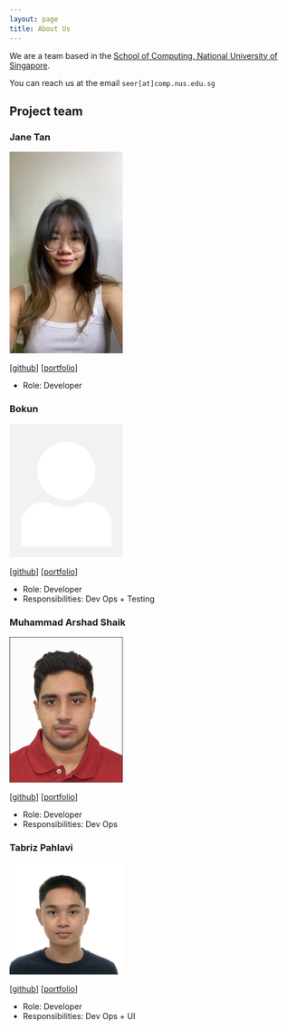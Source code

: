 ```yaml
---
layout: page
title: About Us
---
```


We are a team based in the [School of Computing, National University of Singapore](http://www.comp.nus.edu.sg).

You can reach us at the email `seer[at]comp.nus.edu.sg`

## Project team

### Jane Tan

<img src="images/sembcorpp.png" width="200px">


[[github](https://github.com/sembcorpp)]
[[portfolio](team/sembcorpp.md)]

* Role: Developer

### Bokun

<img src="images/bokung.png" width="200px">

[[github](http://github.com/bokung)]
[[portfolio](team/bokung.md)]

* Role: Developer
* Responsibilities: Dev Ops + Testing

### Muhammad Arshad Shaik

<img src="images/fireradical22.png" width="200px">

[[github](http://github.com/FireRadical22)] [[portfolio](team/fireradical22.md)]

* Role: Developer
* Responsibilities: Dev Ops

### Tabriz Pahlavi

<img src="images/tabrizplv.png" width="200px">

[[github](http://github.com/TabrizPlv)]
[[portfolio](team/tabrizplv.md)]

* Role: Developer
* Responsibilities: Dev Ops + UI
